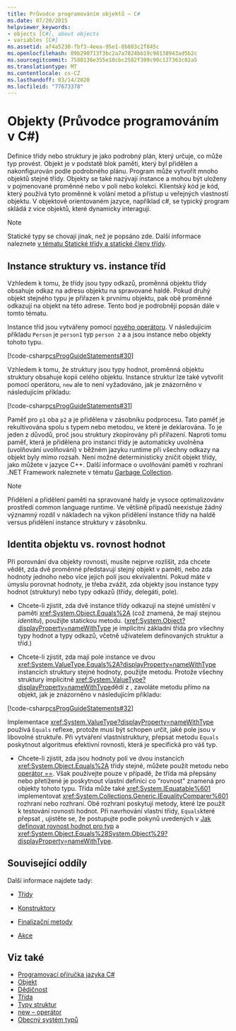 ```yaml
---
title: Průvodce programováním objektů – C#
ms.date: 07/20/2015
helpviewer_keywords:
- objects [C#], about objects
- variables [C#]
ms.assetid: af4a5230-fbf3-4eea-95e1-8b883c2f845c
ms.openlocfilehash: 09b290713f3bc2a7a7824bb19c98138943ad5b2c
ms.sourcegitcommit: 7588136e355e10cbc2582f389c90c127363c02a5
ms.translationtype: MT
ms.contentlocale: cs-CZ
ms.lasthandoff: 03/14/2020
ms.locfileid: "77673378"
---
```

# <a name="objects-c-programming-guide"></a>Objekty (Průvodce programováním v C#)
Definice třídy nebo struktury je jako podrobný plán, který určuje, co může typ provést. Objekt je v podstatě blok paměti, který byl přidělen a nakonfigurován podle podrobného plánu. Program může vytvořit mnoho objektů stejné třídy. Objekty se také nazývají instance a mohou být uloženy v pojmenované proměnné nebo v poli nebo kolekci. Klientský kód je kód, který používá tyto proměnné k volání metod a přístup u veřejných vlastností objektu. V objektově orientovaném jazyce, například c#, se typický program skládá z více objektů, které dynamicky interagují.  
  
> [!NOTE]
> Statické typy se chovají jinak, než je popsáno zde. Další informace naleznete [v tématu Statické třídy a statické členy třídy](./static-classes-and-static-class-members.md).
  
## <a name="struct-instances-vs-class-instances"></a>Instance struktury vs. instance tříd  
 Vzhledem k tomu, že třídy jsou typy odkazů, proměnná objektu třídy obsahuje odkaz na adresu objektu na spravované haldě. Pokud druhý objekt stejného typu je přiřazen k prvnímu objektu, pak obě proměnné odkazují na objekt na této adrese. Tento bod je podrobněji popsán dále v tomto tématu.  
  
 Instance tříd jsou vytvářeny pomocí [nového operátoru](../../language-reference/operators/new-operator.md). V následujícím příkladu `Person` je `person1` typ `person 2` a a jsou instance nebo objekty tohoto typu.  
  
 [!code-csharp[csProgGuideStatements#30](~/samples/snippets/csharp/VS_Snippets_VBCSharp/csProgGuideStatements/CS/Statements.cs#30)]  
  
 Vzhledem k tomu, že struktury jsou typy hodnot, proměnná objektu struktury obsahuje kopii celého objektu. Instance struktur lze také vytvořit pomocí operátoru, `new` ale to není vyžadováno, jak je znázorněno v následujícím příkladu:  
  
 [!code-csharp[csProgGuideStatements#31](~/samples/snippets/csharp/VS_Snippets_VBCSharp/csProgGuideStatements/CS/Statements.cs#31)]  
  
 Paměť pro `p1` oba `p2` a je přidělena v zásobníku podprocesu. Tato paměť je rekultivována spolu s typem nebo metodou, ve které je deklarována. To je jeden z důvodů, proč jsou struktury zkopírovány při přiřazení. Naproti tomu paměť, která je přidělena pro instanci třídy je automaticky uvolněna (uvolňování uvolňování) v běžném jazyku runtime při všechny odkazy na objekt byly mimo rozsah. Není možné deterministicky zničit objekt třídy, jako můžete v jazyce C++. Další informace o uvolňování paměti v rozhraní .NET Framework naleznete v tématu [Garbage Collection](../../../standard/garbage-collection/index.md).  
  
> [!NOTE]
> Přidělení a přidělení paměti na spravované haldy je vysoce optimalizovánv prostředí common language runtime. Ve většině případů neexistuje žádný významný rozdíl v nákladech na výkon přidělení instance třídy na haldě versus přidělení instance struktury v zásobníku.
  
## <a name="object-identity-vs-value-equality"></a>Identita objektu vs. rovnost hodnot  
 Při porovnání dva objekty rovnosti, musíte nejprve rozlišit, zda chcete vědět, zda dvě proměnné představují stejný objekt v paměti, nebo zda hodnoty jednoho nebo více jejich polí jsou ekvivalentní. Pokud máte v úmyslu porovnat hodnoty, je třeba zvážit, zda objekty jsou instance typy hodnot (struktury) nebo typy odkazů (třídy, delegáti, pole).  
  
- Chcete-li zjistit, zda dvě instance třídy odkazují na stejné umístění v paměti <xref:System.Object.Equals%2A> (což znamená, že mají stejnou *identitu*), použijte statickou metodu. (<xref:System.Object?displayProperty=nameWithType> je implicitní základní třída pro všechny typy hodnot a typy odkazů, včetně uživatelem definovaných struktur a tříd.)  
  
- Chcete-li zjistit, zda mají pole instance ve dvou <xref:System.ValueType.Equals%2A?displayProperty=nameWithType> instancích struktury stejné hodnoty, použijte metodu. Protože všechny struktury implicitně <xref:System.ValueType?displayProperty=nameWithType>dědí z , zavoláte metodu přímo na objekt, jak je znázorněno v následujícím příkladu:  
  
 [!code-csharp[csProgGuideStatements#32](~/samples/snippets/csharp/VS_Snippets_VBCSharp/csProgGuideStatements/CS/Statements.cs#32)]  
  
 Implementace <xref:System.ValueType?displayProperty=nameWithType> používá `Equals` reflexe, protože musí být schopen určit, jaké pole jsou v libovolné struktuře. Při vytváření vlastnístruktury, přepsat metodu `Equals` poskytnout algoritmus efektivní rovnosti, která je specifická pro váš typ.  
  
- Chcete-li zjistit, zda jsou hodnoty polí ve dvou instancích <xref:System.Object.Equals%2A> třídy stejné, můžete použít metodu nebo [operátor ==](../../language-reference/operators/equality-operators.md#equality-operator-). Však používejte pouze v případě, že třída má přepsány nebo přetížené je poskytnout vlastní definici co "rovnost" znamená pro objekty tohoto typu. Třída může také <xref:System.IEquatable%601> implementovat <xref:System.Collections.Generic.IEqualityComparer%601> rozhraní nebo rozhraní. Obě rozhraní poskytují metody, které lze použít k testování rovnosti hodnot. Při navrhování vlastní třídy, `Equals`které přepsat , ujistěte se, že postupujte podle pokynů uvedených v [Jak definovat rovnost hodnot pro typ](../statements-expressions-operators/how-to-define-value-equality-for-a-type.md) a <xref:System.Object.Equals%28System.Object%29?displayProperty=nameWithType>.
  
## <a name="related-sections"></a>Související oddíly  
 Další informace najdete tady:  
  
- [Třídy](./classes.md)  
  
- [Konstruktory](./constructors.md)  
  
- [Finalizační metody](./destructors.md)  
  
- [Akce](../events/index.md)  
  
## <a name="see-also"></a>Viz také

- [Programovací příručka jazyka C#](../index.md)
- [Objekt](../../language-reference/builtin-types/reference-types.md)
- [Dědičnost](./inheritance.md)
- [Třída](../../language-reference/keywords/class.md)
- [Typy struktur](../../language-reference/builtin-types/struct.md)
- [new – operátor](../../language-reference/operators/new-operator.md)
- [Obecný systém typů](../../../standard/base-types/common-type-system.md)
